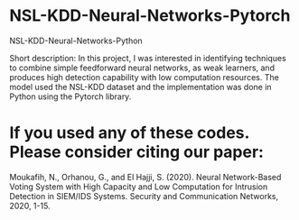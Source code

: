 # NSL-KDD-Neural-Networks-Pytorch
NSL-KDD-Neural-Networks-Python

Short description: In this project, I was interested in identifying techniques to combine simple feedforward neural networks, as weak learners, and produces high detection capability with low computation resources. The model used the NSL-KDD dataset and the implementation was done in Python using the Pytorch library.

# If you used any of these codes. Please consider citing our paper:

Moukafih, N., Orhanou, G., and El Hajji, S. (2020). Neural Network-Based Voting System with High Capacity and Low Computation for Intrusion Detection in SIEM/IDS Systems. Security and Communication Networks, 2020, 1-15.
